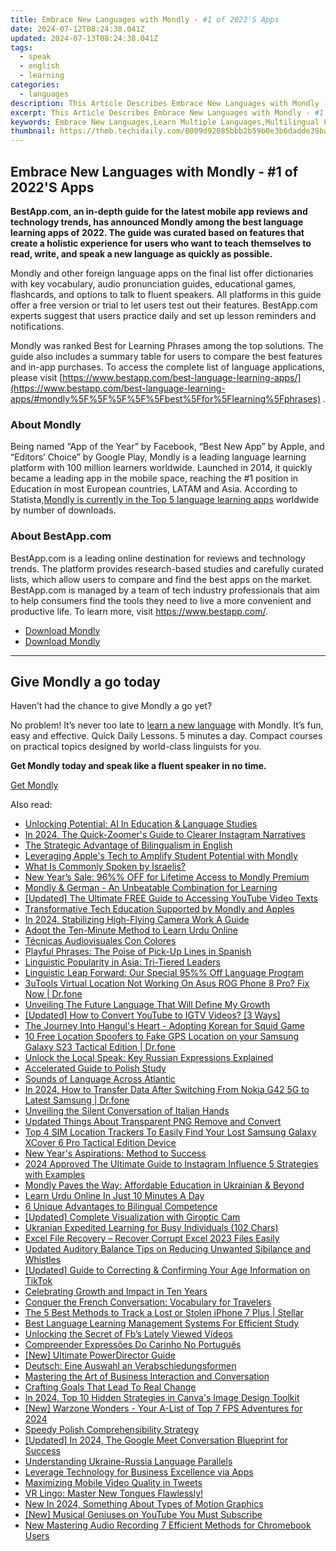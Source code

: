 ```yaml
---
title: Embrace New Languages with Mondly - #1 of 2022'S Apps
date: 2024-07-12T08:24:38.041Z
updated: 2024-07-13T08:24:38.041Z
tags:
  - speak
  - english
  - learning
categories:
  - languages
description: This Article Describes Embrace New Languages with Mondly - #1 of 2022'S Apps
excerpt: This Article Describes Embrace New Languages with Mondly - #1 of 2022'S Apps
keywords: Embrace New Languages,Learn Multiple Languages,Multilingual Learning App,Language Acquisition,Mondly,Best Language Apps of 2022,Mastering New Languages Online
thumbnail: https://thmb.techidaily.com/8009d92085bbb2b59b0e3b6dadde39baefbadc66eb27ccbe212107fc43a67273.jpg
---
```


## Embrace New Languages with Mondly - #1 of 2022'S Apps

 **BestApp.com, an in-depth guide for the latest mobile app reviews and technology trends, has announced Mondly among the best language learning apps of 2022\. The guide was curated based on features that create a holistic experience for users who want to teach themselves to read, write, and speak a new language as quickly as possible.**

 Mondly and other foreign language apps on the final list offer dictionaries with key vocabulary, audio pronunciation guides, educational games, flashcards, and options to talk to fluent speakers. All platforms in this guide offer a free version or trial to let users test out their features. BestApp.com experts suggest that users practice daily and set up lesson reminders and notifications.

 Mondly was ranked Best for Learning Phrases among the top solutions. The guide also includes a summary table for users to compare the best features and in-app purchases. To access the complete list of language applications, please visit [https://www.bestapp.com/best-language-learning-apps/](https://www.bestapp.com/best-language-learning-apps/#mondly%5F%5F%5F%5F%5Fbest%5Ffor%5Flearning%5Fphrases) .

### About Mondly

 Being named “App of the Year” by Facebook, “Best New App” by Apple, and “Editors’ Choice” by Google Play, Mondly is a leading language learning platform with 100 million learners worldwide. Launched in 2014, it quickly became a leading app in the mobile space, reaching the #1 position in Education in most European countries, LATAM and Asia. According to Statista,[Mondly is currently in the Top 5 language learning apps](https://shop.mondly.com/affiliate.php?ACCOUNT=ATISTUDI&AFFILIATE=108875&PATH=https://www.mondly.com?AFFILIATE=108875) worldwide by number of downloads.

### About BestApp.com

 BestApp.com is a leading online destination for reviews and technology trends. The platform provides research-based studies and carefully curated lists, which allow users to compare and find the best apps on the market. BestApp.com is managed by a team of tech industry professionals that aim to help consumers find the tools they need to live a more convenient and productive life. To learn more, visit <https://www.bestapp.com/>.

* [Download Mondly](https://www.facebook.com/sharer/sharer.php?u=https%3A%2F%2Fwww.mondly.com%2Fblog%2Fmondly-best-language-learning-app%2F&t=Mondly+Named+Best+Language+Learning+App+of+2022+by+BestApp.com "Share on Facebook")
* [Download Mondly](https://shop.mondly.com/affiliate.php?ACCOUNT=ATISTUDI&AFFILIATE=108875&PATH=https://www.mondly.com?AFFILIATE=108875)

---

## **Give Mondly a go today**

Haven’t had the chance to give Mondly a go yet?

 No problem! It’s never too late to [learn a new language](https://shop.mondly.com/affiliate.php?ACCOUNT=ATISTUDI&AFFILIATE=108875&PATH=https://www.mondly.com?AFFILIATE=108875) with Mondly. It’s fun, easy and effective. Quick Daily Lessons. 5 minutes a day. Compact courses on practical topics designed by world-class linguists for you.

**Get Mondly today and speak like a fluent speaker in no time.**

[Get Mondly](https://adjt.mondly.com/5ixfg4k?campaign=blog-post-id-6643&fallback=https%3A%2F%2Fapp.mondly.com%3Futm%5Fmedium%3Dblog%5Fblog-post-id-6643%26utm%5Fsource%3Dblog-post-id-6643&redirect%5Fmacos=https%3A%2F%2Fapp.mondly.com%3Futm%5Fmedium%3Dblog%5Fblog-post-id-6643%26utm%5Fsource%3Dblog-post-id-6643&redirect%5Fandroid=https%3A%2F%2Fplay.google.com%2Fstore%2Fapps%2Fdetails%3Fid%3Dcom.atistudios.mondly.languages%3Futm%5Fmedium%3Dblog%5Fblog-post-id-6643%26utm%5Fsource%3Dblog-post-id-6643&redirect%5Fios=https%3A%2F%2Fapps.apple.com%2Fapp%2Fapple-store%2Fid987873536%3Fpt%3D78954800%26ct%3Dblog-post-id-6643%26mt%3D8 "Get Mondly")

<ins class="adsbygoogle"
     style="display:block"
     data-ad-format="autorelaxed"
     data-ad-client="ca-pub-7571918770474297"
     data-ad-slot="1223367746"></ins>



<ins class="adsbygoogle"
     style="display:block"
     data-ad-client="ca-pub-7571918770474297"
     data-ad-slot="8358498916"
     data-ad-format="auto"
     data-full-width-responsive="true"></ins>



<span class="atpl-alsoreadstyle">Also read:</span>
<div><ul>
<li><a href="https://mondly-stories.techidaily.com/unlocking-potential-ai-in-education-and-language-studies/"><u>Unlocking Potential: AI In Education & Language Studies</u></a></li>
<li><a href="https://instagram-video-recordings.techidaily.com/in-2024-the-quick-zoomers-guide-to-clearer-instagram-narratives/"><u>In 2024, The Quick-Zoomer's Guide to Clearer Instagram Narratives</u></a></li>
<li><a href="https://mondly-stories.techidaily.com/the-strategic-advantage-of-bilingualism-in-english/"><u>The Strategic Advantage of Bilingualism in English</u></a></li>
<li><a href="https://mondly-stories.techidaily.com/leveraging-apples-tech-to-amplify-student-potential-with-mondly/"><u>Leveraging Apple's Tech to Amplify Student Potential with Mondly</u></a></li>
<li><a href="https://mondly-stories.techidaily.com/what-is-commonly-spoken-by-israelis/"><u>What Is Commonly Spoken by Israelis?</u></a></li>
<li><a href="https://mondly-stories.techidaily.com/new-years-sale-96-off-for-lifetime-access-to-mondly-premium/"><u>New Year’s Sale: 96%% OFF for Lifetime Access to Mondly Premium</u></a></li>
<li><a href="https://mondly-stories.techidaily.com/mondly-and-german-an-unbeatable-combination-for-learning/"><u>Mondly & German - An Unbeatable Combination for Learning</u></a></li>
<li><a href="https://youtube-tips.techidaily.com/ed-the-ultimate-free-guide-to-accessing-youtube-video-texts/"><u>[Updated] The Ultimate FREE Guide to Accessing YouTube Video Texts</u></a></li>
<li><a href="https://mondly-stories.techidaily.com/transformative-tech-education-supported-by-mondly-and-apples/"><u>Transformative Tech Education Supported by Mondly and Apples</u></a></li>
<li><a href="https://extra-approaches.techidaily.com/in-2024-stabilizing-high-flying-camera-work-a-guide/"><u>In 2024, Stabilizing High-Flying Camera Work  A Guide</u></a></li>
<li><a href="https://mondly-stories.techidaily.com/1719580772115-adopt-the-ten-minute-method-to-learn-urdu-online/"><u>Adopt the Ten-Minute Method to Learn Urdu Online</u></a></li>
<li><a href="https://mondly-stories.techidaily.com/tecnicas-audiovisuales-con-colores/"><u>Técnicas Audiovisuales Con Colores</u></a></li>
<li><a href="https://mondly-stories.techidaily.com/playful-phrases-the-poise-of-pick-up-lines-in-spanish/"><u>Playful Phrases: The Poise of Pick-Up Lines in Spanish</u></a></li>
<li><a href="https://mondly-stories.techidaily.com/linguistic-popularity-in-asia-tri-tiered-leaders/"><u>Linguistic Popularity in Asia: Tri-Tiered Leaders</u></a></li>
<li><a href="https://mondly-stories.techidaily.com/1719577356828-linguistic-leap-forward-our-special-95-off-language-program/"><u>Linguistic Leap Forward: Our Special 95%% Off Language Program</u></a></li>
<li><a href="https://location-fake.techidaily.com/3utools-virtual-location-not-working-on-asus-rog-phone-8-pro-fix-now-drfone-by-drfone-virtual-android/"><u>3uTools Virtual Location Not Working On Asus ROG Phone 8 Pro? Fix Now | Dr.fone</u></a></li>
<li><a href="https://mondly-stories.techidaily.com/unveiling-the-future-language-that-will-define-my-growth/"><u>Unveiling The Future Language That Will Define My Growth</u></a></li>
<li><a href="https://facebook-video-share.techidaily.com/updated-how-to-convert-youtube-to-igtv-videos-3-ways/"><u>[Updated] How to Convert YouTube to IGTV Videos? [3 Ways]</u></a></li>
<li><a href="https://mondly-stories.techidaily.com/the-journey-into-hanguls-heart-adopting-korean-for-squid-game/"><u>The Journey Into Hangul's Heart - Adopting Korean for Squid Game</u></a></li>
<li><a href="https://android-location.techidaily.com/10-free-location-spoofers-to-fake-gps-location-on-your-samsung-galaxy-s23-tactical-edition-drfone-by-drfone-virtual/"><u>10 Free Location Spoofers to Fake GPS Location on your Samsung Galaxy S23 Tactical Edition | Dr.fone</u></a></li>
<li><a href="https://mondly-stories.techidaily.com/unlock-the-local-speak-key-russian-expressions-explained/"><u>Unlock the Local Speak: Key Russian Expressions Explained</u></a></li>
<li><a href="https://mondly-stories.techidaily.com/accelerated-guide-to-polish-study/"><u>Accelerated Guide to Polish Study</u></a></li>
<li><a href="https://mondly-stories.techidaily.com/sounds-of-language-across-atlantic/"><u>Sounds of Language Across Atlantic</u></a></li>
<li><a href="https://android-transfer.techidaily.com/in-2024-how-to-transfer-data-after-switching-from-nokia-g42-5g-to-latest-samsung-drfone-by-drfone-transfer-from-android-transfer-from-android/"><u>In 2024, How to Transfer Data After Switching From Nokia G42 5G to Latest Samsung | Dr.fone</u></a></li>
<li><a href="https://mondly-stories.techidaily.com/unveiling-the-silent-conversation-of-italian-hands/"><u>Unveiling the Silent Conversation of Italian Hands</u></a></li>
<li><a href="https://ai-editing-video.techidaily.com/updated-things-about-transparent-png-remove-and-convert/"><u>Updated Things About Transparent PNG Remove and Convert</u></a></li>
<li><a href="https://android-unlock.techidaily.com/top-4-sim-location-trackers-to-easily-find-your-lost-samsung-galaxy-xcover-6-pro-tactical-edition-device-by-drfone-android/"><u>Top 4 SIM Location Trackers To Easily Find Your Lost Samsung Galaxy XCover 6 Pro Tactical Edition Device</u></a></li>
<li><a href="https://mondly-stories.techidaily.com/new-years-aspirations-method-to-success/"><u>New Year's Aspirations: Method to Success</u></a></li>
<li><a href="https://instagram-clips.techidaily.com/2024-approved-the-ultimate-guide-to-instagram-influence-5-strategies-with-examples/"><u>2024 Approved  The Ultimate Guide to Instagram Influence  5 Strategies with Examples</u></a></li>
<li><a href="https://mondly-stories.techidaily.com/mondly-paves-the-way-affordable-education-in-ukrainian-and-beyond/"><u>Mondly Paves the Way: Affordable Education in Ukrainian & Beyond</u></a></li>
<li><a href="https://mondly-stories.techidaily.com/1719579308386-learn-urdu-online-in-just-10-minutes-a-day/"><u>Learn Urdu Online In Just 10 Minutes A Day</u></a></li>
<li><a href="https://mondly-stories.techidaily.com/6-unique-advantages-to-bilingual-competence/"><u>6 Unique Advantages to Bilingual Competence</u></a></li>
<li><a href="https://extra-information.techidaily.com/updated-complete-visualization-with-giroptic-cam/"><u>[Updated] Complete Visualization with Giroptic Cam</u></a></li>
<li><a href="https://mondly-stories.techidaily.com/ukranian-expedited-learning-for-busy-individuals-102-chars/"><u>Ukranian Expedited Learning for Busy Individuals (102 Chars)</u></a></li>
<li><a href="https://phone-solutions.techidaily.com/excel-file-recovery-recover-corrupt-excel-2023-files-easily-by-stellar-guide/"><u>Excel File Recovery – Recover Corrupt Excel 2023 Files Easily</u></a></li>
<li><a href="https://sound-tweaking.techidaily.com/updated-auditory-balance-tips-on-reducing-unwanted-sibilance-and-whistles/"><u>Updated Auditory Balance Tips on Reducing Unwanted Sibilance and Whistles</u></a></li>
<li><a href="https://some-techniques.techidaily.com/updated-guide-to-correcting-and-confirming-your-age-information-on-tiktok/"><u>[Updated] Guide to Correcting & Confirming Your Age Information on TikTok</u></a></li>
<li><a href="https://mondly-stories.techidaily.com/celebrating-growth-and-impact-in-ten-years/"><u>Celebrating Growth and Impact in Ten Years</u></a></li>
<li><a href="https://mondly-stories.techidaily.com/conquer-the-french-conversation-vocabulary-for-travelers/"><u>Conquer the French Conversation: Vocabulary for Travelers</u></a></li>
<li><a href="https://techidaily.com/the-5-best-methods-to-track-a-lost-or-stolen-iphone-7-plus-stellar-by-stellar-data-recovery-ios-iphone-data-recovery/"><u>The 5 Best Methods to Track a Lost or Stolen iPhone 7 Plus | Stellar</u></a></li>
<li><a href="https://mondly-stories.techidaily.com/best-language-learning-management-systems-for-efficient-study/"><u>Best Language Learning Management Systems For Efficient Study</u></a></li>
<li><a href="https://facebook-video-recording.techidaily.com/unlocking-the-secret-of-fbs-lately-viewed-videos/"><u>Unlocking the Secret of Fb’s Lately Viewed Videos</u></a></li>
<li><a href="https://mondly-stories.techidaily.com/compreender-expressoes-do-carinho-no-portugues/"><u>Compreender Expressões Do Carinho No Português</u></a></li>
<li><a href="https://some-skills.techidaily.com/new-ultimate-powerdirector-guide/"><u>[New] Ultimate PowerDirector Guide</u></a></li>
<li><a href="https://mondly-stories.techidaily.com/deutsch-eine-auswahl-an-verabschiedungsformen/"><u>Deutsch: Eine Auswahl an Verabschiedungsformen</u></a></li>
<li><a href="https://mondly-stories.techidaily.com/mastering-the-art-of-business-interaction-and-conversation/"><u>Mastering the Art of Business Interaction and Conversation</u></a></li>
<li><a href="https://mondly-stories.techidaily.com/crafting-goals-that-lead-to-real-change/"><u>Crafting Goals That Lead To Real Change</u></a></li>
<li><a href="https://some-approaches.techidaily.com/in-2024-top-10-hidden-strategies-in-canvas-image-design-toolkit/"><u>In 2024, Top 10 Hidden Strategies in Canva's Image Design Toolkit</u></a></li>
<li><a href="https://screen-mirroring-recording.techidaily.com/new-warzone-wonders-your-a-list-of-top-7-fps-adventures-for-2024/"><u>[New] Warzone Wonders - Your A-List of Top 7 FPS Adventures for 2024</u></a></li>
<li><a href="https://mondly-stories.techidaily.com/speedy-polish-comprehensibility-strategy/"><u>Speedy Polish Comprehensibility Strategy</u></a></li>
<li><a href="https://on-screen-recording.techidaily.com/updated-in-2024-the-google-meet-conversation-blueprint-for-success/"><u>[Updated] In 2024, The Google Meet Conversation Blueprint for Success</u></a></li>
<li><a href="https://mondly-stories.techidaily.com/understanding-ukraine-russia-language-parallels/"><u>Understanding Ukraine-Russia Language Parallels</u></a></li>
<li><a href="https://mondly-stories.techidaily.com/leverage-technology-for-business-excellence-via-apps/"><u>Leverage Technology for Business Excellence via Apps</u></a></li>
<li><a href="https://twitter-videos.techidaily.com/maximizing-mobile-video-quality-in-tweets/"><u>Maximizing Mobile Video Quality in Tweets</u></a></li>
<li><a href="https://mondly-stories.techidaily.com/1719579108968-vr-lingo-master-new-tongues-flawlessly/"><u>VR Lingo: Master New Tongues Flawlessly!</u></a></li>
<li><a href="https://animation-videos.techidaily.com/new-in-2024-something-about-types-of-motion-graphics/"><u>New In 2024, Something About Types of Motion Graphics</u></a></li>
<li><a href="https://youtube-stream.techidaily.com/new-musical-geniuses-on-youtube-you-must-subscribe/"><u>[New] Musical Geniuses on YouTube You Must Subscribe</u></a></li>
<li><a href="https://audio-editing.techidaily.com/new-mastering-audio-recording-7-efficient-methods-for-chromebook-users/"><u>New Mastering Audio Recording 7 Efficient Methods for Chromebook Users</u></a></li>
</ul></div>
